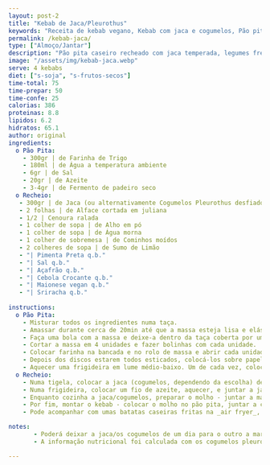 ```yaml
---
layout: post-2
title: "Kebab de Jaca/Pleurothus"
keywords: "Receita de kebab vegano, Kebab com jaca e cogumelos, Pão pita caseiro, Kebab vegano fácil, Como fazer kebab sem carne"
permalink: /kebab-jaca/
type: ["Almoço/Jantar"]
description: "Pão pita caseiro recheado com jaca temperada, legumes frescos e maionese picante"
image: "/assets/img/kebab-jaca.webp"
serve: 4 kebabs
diet: ["s-soja", "s-frutos-secos"]
time-total: 75
time-prepar: 50
time-confe: 25
calorias: 386
proteinas: 8.8
lipidos: 6.2
hidratos: 65.1
author: original
ingredients: 
  o Pão Pita:
    - 300gr | de Farinha de Trigo
    - 180ml | de Água a temperatura ambiente
    - 6gr | de Sal
    - 20gr | de Azeite
    - 3-4gr | de Fermento de padeiro seco
  o Recheio:
   - 300gr | de Jaca (ou alternativamente Cogumelos Pleurothus desfiados)
   - 2 folhas | de Alface cortada em juliana
   - 1/2 | Cenoura ralada
   - 1 colher de sopa | de Alho em pó
   - 1 colher de sopa | de Água morna
   - 1 colher de sobremesa | de Cominhos moídos
   - 2 colheres de sopa | de Sumo de Limão
   - "| Pimenta Preta q.b."
   - "| Sal q.b."
   - "| Açafrão q.b."
   - "| Cebola Crocante q.b."
   - "| Maionese vegan q.b."
   - "| Sriracha q.b."
   
instructions:
  o Pão Pita:
    - Misturar todos os ingredientes numa taça.
    - Amassar durante cerca de 20min até que a massa esteja lisa e elástica.
    - Faça uma bola com a massa e deixe-a dentro da taça coberta por um pano. Deixar levedar por cerca de 1H, até que duplique de tamanho.
    - Cortar a massa em 4 unidades e fazer bolinhas com cada unidade.
    - Colocar farinha na bancada e no rolo de massa e abrir cada unidade em discos redondos e finos.
    - Depois dos discos estarem todos esticados, colocá-los sobre papel vegetal, cobrir com um pano e deixar repousar por 30min.
    - Aquecer uma frigideira em lume médio-baixo. Um de cada vez, colocar um disco na frigideira durante, aproximadamente, 30seg (ou até surgirem bolhinhas) e virar. Deixar 30seg do outro lado. Repetir o processo para cada um dos discos. Reservar
  o Recheio:
    - Numa tigela, colocar a jaca (cogumelos, dependendo da escolha) desfiada(o) juntamente com todos os temperos e misturar muito bem
    - Numa frigideira, colocar um fio de azeite, aquecer, e juntar a jaca/cogumelos temparados durante 5 minutos, mexendo de vez em quando.
    - Enquanto cozinha a jaca/cogumelos, preparar o molho - juntar a maionese com um fio de sriracha (conforme o seu gosto).
    - Por fim, montar o kebab - colocar o molho no pão pita, juntar a cenoura, a alface, a jaca/cogumelos, e finalizar com cebola crocante. Fechar o pão e está pronto a servir.
    - Pode acompanhar com umas batatas caseiras fritas na _air fryer_, por exemplo.

notes:
       - Poderá deixar a jaca/os cogumelos de um dia para o outro a marinar nos temperos, para potenciar ainda mais o sabor.
       - A informação nutricional foi calculada com os cogumelos pleurothus.

---
```

